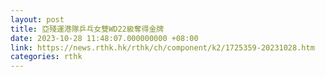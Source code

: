 ```yaml
---
layout: post
title: 亞殘運港隊乒乓女雙WD22級奪得金牌
date: 2023-10-28 11:48:07.000000000 +08:00
link: https://news.rthk.hk/rthk/ch/component/k2/1725359-20231028.htm
categories: rthk
---
```



